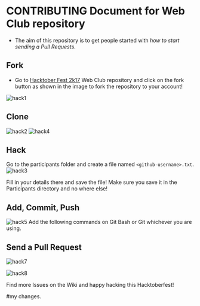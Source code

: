 # CONTRIBUTING Document for Web Club repository

* The aim of this repository is to get people started with *how to start sending a Pull Requests*.

## Fork

* Go to [Hacktober Fest 2k17](https://github.com/WebClub-NITK/Hacktoberfest-2k17/) Web Club repository and click on the fork button as shown in the image to fork the repository to your account!

![hack1](https://user-images.githubusercontent.com/16410361/30946872-0867f7fa-a424-11e7-936c-93c007c5101a.png)


## Clone
![hack2](https://user-images.githubusercontent.com/16410361/30947040-1a748fa2-a425-11e7-878d-7909977b3e00.png)
![hack4](https://user-images.githubusercontent.com/16410361/30947203-ff2bd52e-a425-11e7-9f8f-09f0bd4badc9.png)


## Hack
Go to the participants folder and create a file named `<github-username>.txt`.
![hack3](https://user-images.githubusercontent.com/16410361/30947139-966f9584-a425-11e7-92ee-ce832376309c.png)

Fill in your details there and save the file! Make sure you save it in the Participants directory and no where else!

## Add, Commit, Push
![hack5](https://user-images.githubusercontent.com/16410361/30947293-8d21b402-a426-11e7-9e56-16f7bbc25e85.png)
Add the following commands on Git Bash or Git whichever you are using.

## Send a Pull Request
![hack7](https://user-images.githubusercontent.com/16410361/30947333-d403a45c-a426-11e7-888c-43b82180c715.png)

![hack8](https://user-images.githubusercontent.com/16410361/30947389-1e18b2d0-a427-11e7-9441-9e585c174b43.png)

Find more Issues on the Wiki and happy hacking this Hacktoberfest!


#my changes.
